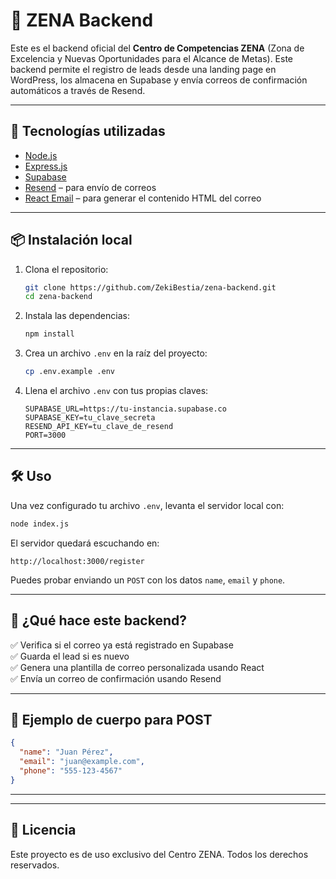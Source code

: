 # 🎯 ZENA Backend

Este es el backend oficial del **Centro de Competencias ZENA** (Zona de Excelencia y Nuevas Oportunidades para el Alcance de Metas). Este backend permite el registro de leads desde una landing page en WordPress, los almacena en Supabase y envía correos de confirmación automáticos a través de Resend.

---

## 🚀 Tecnologías utilizadas

- [Node.js](https://nodejs.org/)
- [Express.js](https://expressjs.com/)
- [Supabase](https://supabase.com/)
- [Resend](https://resend.com/) – para envío de correos
- [React Email](https://react.email/) – para generar el contenido HTML del correo

---

## 📦 Instalación local

1. Clona el repositorio:

   ```bash
   git clone https://github.com/ZekiBestia/zena-backend.git
   cd zena-backend
   ```

2. Instala las dependencias:

   ```bash
   npm install
   ```

3. Crea un archivo `.env` en la raíz del proyecto:

   ```bash
   cp .env.example .env
   ```

4. Llena el archivo `.env` con tus propias claves:

   ```env
   SUPABASE_URL=https://tu-instancia.supabase.co
   SUPABASE_KEY=tu_clave_secreta
   RESEND_API_KEY=tu_clave_de_resend
   PORT=3000
   ```

---

## 🛠 Uso

Una vez configurado tu archivo `.env`, levanta el servidor local con:

```bash
node index.js
```

El servidor quedará escuchando en:

```
http://localhost:3000/register
```

Puedes probar enviando un `POST` con los datos `name`, `email` y `phone`.

---

## 📩 ¿Qué hace este backend?

✅ Verifica si el correo ya está registrado en Supabase  
✅ Guarda el lead si es nuevo  
✅ Genera una plantilla de correo personalizada usando React  
✅ Envía un correo de confirmación usando Resend  

---

## 🧪 Ejemplo de cuerpo para POST

```json
{
  "name": "Juan Pérez",
  "email": "juan@example.com",
  "phone": "555-123-4567"
}
```

---

---

## 🧾 Licencia

Este proyecto es de uso exclusivo del Centro ZENA. Todos los derechos reservados.
